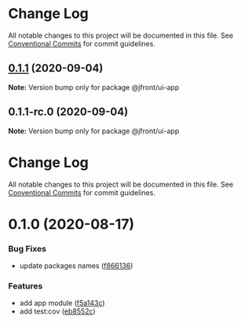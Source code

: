 # Change Log

All notable changes to this project will be documented in this file.
See [Conventional Commits](https://conventionalcommits.org) for commit guidelines.

## [0.1.1](https://github.com/Jepria/jfront-ui/compare/@jfront/ui-app@0.1.0...@jfront/ui-app@0.1.1) (2020-09-04)

**Note:** Version bump only for package @jfront/ui-app





## 0.1.1-rc.0 (2020-09-04)

**Note:** Version bump only for package @jfront/ui-app





# Change Log

All notable changes to this project will be documented in this file. See
[Conventional Commits](https://conventionalcommits.org) for commit guidelines.

# 0.1.0 (2020-08-17)

### Bug Fixes

- update packages names
  ([f866136](https://github.com/Jepria/jfront-components/commit/f866136a1ac3388a010816fe9cfffa75c91818b7))

### Features

- add app module
  ([f5a143c](https://github.com/Jepria/jfront-components/commit/f5a143cbd6d70c7121254b71eaac039ca11de7c1))
- add test:cov
  ([eb8552c](https://github.com/Jepria/jfront-components/commit/eb8552cda1ad5056ae62d665b31cf8ff6f0b760f))
